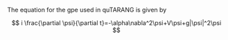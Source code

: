The equation for the gpe used in quTARANG is given by

$$ i \frac{\partial \psi}{\partial t}=-\alpha\nabla^2\psi+V\psi+g|\psi|^2\psi $$